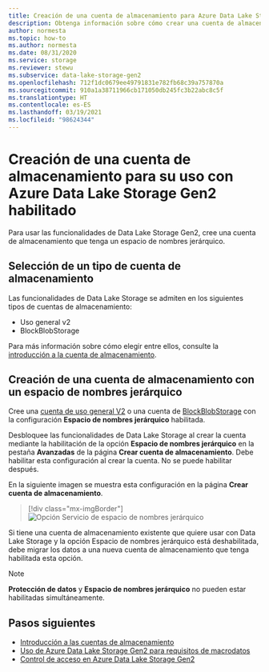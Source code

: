 ```yaml
---
title: Creación de una cuenta de almacenamiento para Azure Data Lake Storage Gen2
description: Obtenga información sobre cómo crear una cuenta de almacenamiento para su uso con Azure Data Lake Storage Gen2.
author: normesta
ms.topic: how-to
ms.author: normesta
ms.date: 08/31/2020
ms.service: storage
ms.reviewer: stewu
ms.subservice: data-lake-storage-gen2
ms.openlocfilehash: 712f1dc0679ee49791831e782fb68c39a757870a
ms.sourcegitcommit: 910a1a38711966cb171050db245fc3b22abc8c5f
ms.translationtype: HT
ms.contentlocale: es-ES
ms.lasthandoff: 03/19/2021
ms.locfileid: "98624344"
---
```

# <a name="create-a-storage-account-to-use-with-azure-data-lake-storage-gen2"></a>Creación de una cuenta de almacenamiento para su uso con Azure Data Lake Storage Gen2 habilitado

Para usar las funcionalidades de Data Lake Storage Gen2, cree una cuenta de almacenamiento que tenga un espacio de nombres jerárquico.

## <a name="choose-a-storage-account-type"></a>Selección de un tipo de cuenta de almacenamiento

Las funcionalidades de Data Lake Storage se admiten en los siguientes tipos de cuentas de almacenamiento:

- Uso general v2
- BlockBlobStorage

Para más información sobre cómo elegir entre ellos, consulte la [introducción a la cuenta de almacenamiento](../common/storage-account-overview.md).

## <a name="create-a-storage-account-with-a-hierarchical-namespace"></a>Creación de una cuenta de almacenamiento con un espacio de nombres jerárquico

Cree una [cuenta de uso general V2](../common/storage-account-create.md) o una cuenta de [BlockBlobStorage](storage-blob-create-account-block-blob.md) con la configuración **Espacio de nombres jerárquico** habilitada.

Desbloquee las funcionalidades de Data Lake Storage al crear la cuenta mediante la habilitación de la opción **Espacio de nombres jerárquico** en la pestaña **Avanzadas** de la página **Crear cuenta de almacenamiento**. Debe habilitar esta configuración al crear la cuenta. No se puede habilitar después.

En la siguiente imagen se muestra esta configuración en la página **Crear cuenta de almacenamiento**.

> [!div class="mx-imgBorder"]
> ![Opción Servicio de espacio de nombres jerárquico](./media/create-data-lake-storage-account/hierarchical-namespace-feature.png)

Si tiene una cuenta de almacenamiento existente que quiere usar con Data Lake Storage y la opción Espacio de nombres jerárquico está deshabilitada, debe migrar los datos a una nueva cuenta de almacenamiento que tenga habilitada esta opción.

> [!NOTE]
> **Protección de datos** y **Espacio de nombres jerárquico** no pueden estar habilitadas simultáneamente.

## <a name="next-steps"></a>Pasos siguientes

- [Introducción a las cuentas de almacenamiento](../common/storage-account-overview.md)
- [Uso de Azure Data Lake Storage Gen2 para requisitos de macrodatos](data-lake-storage-data-scenarios.md)
- [Control de acceso en Azure Data Lake Storage Gen2](data-lake-storage-access-control.md)
